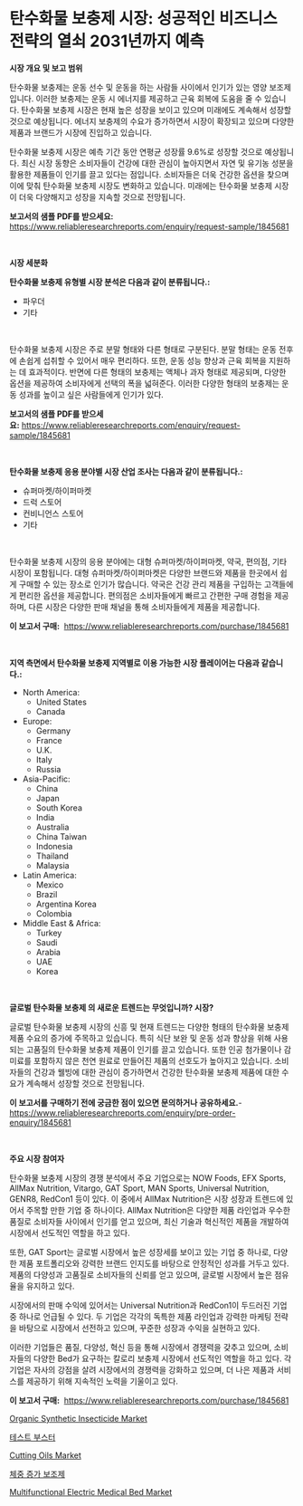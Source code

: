 <p><h1>탄수화물 보충제 시장: 성공적인 비즈니스 전략의 열쇠 2031년까지 예측</h1></p><p><strong>시장 개요 및 보고 범위</strong></p>
<p><p>탄수화물 보충제는 운동 선수 및 운동을 하는 사람들 사이에서 인기가 있는 영양 보조제입니다. 이러한 보충제는 운동 시 에너지를 제공하고 근육 회복에 도움을 줄 수 있습니다. 탄수화물 보충제 시장은 현재 높은 성장을 보이고 있으며 미래에도 계속해서 성장할 것으로 예상됩니다. 에너지 보충제의 수요가 증가하면서 시장이 확장되고 있으며 다양한 제품과 브랜드가 시장에 진입하고 있습니다.</p><p>탄수화물 보충제 시장은 예측 기간 동안 연평균 성장률 9.6%로 성장할 것으로 예상됩니다. 최신 시장 동향은 소비자들이 건강에 대한 관심이 높아지면서 자연 및 유기농 성분을 활용한 제품들이 인기를 끌고 있다는 점입니다. 소비자들은 더욱 건강한 옵션을 찾으며 이에 맞춰 탄수화물 보충제 시장도 변화하고 있습니다. 미래에는 탄수화물 보충제 시장이 더욱 다양해지고 성장을 지속할 것으로 전망됩니다.</p></p>
<p><strong>보고서의 샘플 PDF를 받으세요:</strong> <a href="https://www.reliableresearchreports.com/enquiry/request-sample/1845681">https://www.reliableresearchreports.com/enquiry/request-sample/1845681</a></p>
<p>&nbsp;</p>
<p><strong>시장 세분화</strong></p>
<p><strong>탄수화물 보충제 유형별 시장 분석은 다음과 같이 분류됩니다.:</strong></p>
<p><ul><li>파우더</li><li>기타</li></ul></p>
<p>&nbsp;</p>
<p><p>탄수화물 보충제 시장은 주로 분말 형태와 다른 형태로 구분된다. 분말 형태는 운동 전후에 손쉽게 섭취할 수 있어서 매우 편리하다. 또한, 운동 성능 향상과 근육 회복을 지원하는 데 효과적이다. 반면에 다른 형태의 보충제는 액체나 과자 형태로 제공되며, 다양한 옵션을 제공하여 소비자에게 선택의 폭을 넓혀준다. 이러한 다양한 형태의 보충제는 운동 성과를 높이고 싶은 사람들에게 인기가 있다.</p></p>
<p><strong>보고서의 샘플 PDF를 받으세요:</strong>&nbsp;<a href="https://www.reliableresearchreports.com/enquiry/request-sample/1845681">https://www.reliableresearchreports.com/enquiry/request-sample/1845681</a></p>
<p>&nbsp;</p>
<p><strong> 탄수화물 보충제 응용 분야별 시장 산업 조사는 다음과 같이 분류됩니다.:</strong></p>
<p><ul><li>슈퍼마켓/하이퍼마켓</li><li>드럭 스토어</li><li>컨비니언스 스토어</li><li>기타</li></ul></p>
<p>&nbsp;</p>
<p><p>탄수화물 보충제 시장의 응용 분야에는 대형 슈퍼마켓/하이퍼마켓, 약국, 편의점, 기타 시장이 포함됩니다. 대형 슈퍼마켓/하이퍼마켓은 다양한 브랜드와 제품을 한곳에서 쉽게 구매할 수 있는 장소로 인기가 많습니다. 약국은 건강 관리 제품을 구입하는 고객들에게 편리한 옵션을 제공합니다. 편의점은 소비자들에게 빠르고 간편한 구매 경험을 제공하며, 다른 시장은 다양한 판매 채널을 통해 소비자들에게 제품을 제공합니다.</p></p>
<p><strong>이 보고서 구매:</strong>&nbsp; <a href="https://www.reliableresearchreports.com/purchase/1845681">https://www.reliableresearchreports.com/purchase/1845681</a></p>
<p>&nbsp;</p>
<p><strong>지역 측면에서 탄수화물 보충제 지역별로 이용 가능한 시장 플레이어는 다음과 같습니다.:</strong></p>
<p><ul>
    <li>
        North America:
        <ul>
            <li>United States</li>
            <li>Canada</li>
        </ul>
    </li>
    <li>
        Europe:
        <ul>
            <li>Germany</li>
            <li>France</li>
            <li>U.K.</li>
            <li>Italy</li>
            <li>Russia</li>
        </ul>
    </li>
    <li>
        Asia-Pacific:
        <ul>
            <li>China</li>
            <li>Japan</li>
            <li>South Korea</li>
            <li>India</li>
            <li>Australia</li>
            <li>China Taiwan</li>
            <li>Indonesia</li>
            <li>Thailand</li>
            <li>Malaysia</li>
        </ul>
    </li>
    <li>
        Latin America:
        <ul>
            <li>Mexico</li>
            <li>Brazil</li>
            <li>Argentina Korea</li>
            <li>Colombia</li>
        </ul>
    </li>
    <li>
        Middle East & Africa:
        <ul>
            <li>Turkey</li>
            <li>Saudi</li>
            <li>Arabia</li>
            <li>UAE</li>
            <li>Korea</li>
        </ul>
    </li>
    </ul></p>
<p>&nbsp;</p>
<p><strong>글로벌 탄수화물 보충제 의 새로운 트렌드는 무엇입니까? 시장?</strong></p>
<p><p>글로벌 탄수화물 보충제 시장의 신흥 및 현재 트렌드는 다양한 형태의 탄수화물 보충제 제품 수요의 증가에 주목하고 있습니다. 특히 식단 보완 및 운동 성과 향상을 위해 사용되는 고품질의 탄수화물 보충제 제품이 인기를 끌고 있습니다. 또한 인공 첨가물이나 감미료를 포함하지 않은 천연 원료로 만들어진 제품의 선호도가 높아지고 있습니다. 소비자들의 건강과 웰빙에 대한 관심이 증가하면서 건강한 탄수화물 보충제 제품에 대한 수요가 계속해서 성장할 것으로 전망됩니다.</p></p>
<p><strong>이 보고서를 구매하기 전에 궁금한 점이 있으면 문의하거나 공유하세요.</strong>- <a href="https://www.reliableresearchreports.com/enquiry/pre-order-enquiry/1845681">https://www.reliableresearchreports.com/enquiry/pre-order-enquiry/1845681</a></p>
<p>&nbsp;</p>
<p><strong>주요 시장 참여자</strong></p>
<p><p>탄수화물 보충제 시장의 경쟁 분석에서 주요 기업으로는 NOW Foods, EFX Sports, AllMax Nutrition, Vitargo, GAT Sport, MAN Sports, Universal Nutrition, GENR8, RedCon1 등이 있다. 이 중에서 AllMax Nutrition은 시장 성장과 트렌드에 있어서 주목할 만한 기업 중 하나이다. AllMax Nutrition은 다양한 제품 라인업과 우수한 품질로 소비자들 사이에서 인기를 얻고 있으며, 최신 기술과 혁신적인 제품을 개발하여 시장에서 선도적인 역할을 하고 있다.</p><p>또한, GAT Sport는 글로벌 시장에서 높은 성장세를 보이고 있는 기업 중 하나로, 다양한 제품 포트폴리오와 강력한 브랜드 인지도를 바탕으로 안정적인 성과를 거두고 있다. 제품의 다양성과 고품질로 소비자들의 신뢰를 얻고 있으며, 글로벌 시장에서 높은 점유율을 유지하고 있다.</p><p>시장에서의 판매 수익에 있어서는 Universal Nutrition과 RedCon1이 두드러진 기업 중 하나로 언급될 수 있다. 두 기업은 각각의 독특한 제품 라인업과 강력한 마케팅 전략을 바탕으로 시장에서 선전하고 있으며, 꾸준한 성장과 수익을 실현하고 있다.</p><p>이러한 기업들은 품질, 다양성, 혁신 등을 통해 시장에서 경쟁력을 갖추고 있으며, 소비자들의 다양한 Bed가 요구하는 칼로리 보충제 시장에서 선도적인 역할을 하고 있다. 각 기업은 자사의 강점을 살려 시장에서의 경쟁력을 강화하고 있으며, 더 나은 제품과 서비스를 제공하기 위해 지속적인 노력을 기울이고 있다.</p></p>
<p><strong>이 보고서 구매:</strong>&nbsp;&nbsp;<a href="https://www.reliableresearchreports.com/purchase/1845681">https://www.reliableresearchreports.com/purchase/1845681</a></p>
<p><p><a href="https://issuu.com/reportprime-2/docs/organic-synthetic-insecticide-market-size-2030.ppt">Organic Synthetic Insecticide Market</a></p><p><a href="https://github.com/vsnao330707/Market-Research-Report-List-1/blob/main/1345950190583.md">테스트 부스터</a></p><p><a href="https://github.com/JameTravis/Market-Research-Report-List-4/blob/main/cutting-oils-market.md">Cutting Oils Market</a></p><p><a href="https://github.com/laholand/Market-Research-Report-List-2/blob/main/5602364190582.md">체중 증가 보조제</a></p><p><a href="https://issuu.com/reportprime-2/docs/multifunctional-electric-medical-bed-market-size-2">Multifunctional Electric Medical Bed Market</a></p></p>
